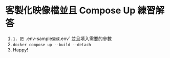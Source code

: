 # 客製化映像檔並且 Compose Up 練習解答

1. `1. 把 `.env-sample` 變成 `.env` 並且填入需要的參數
2. `docker compose up --build --detach`
3. Happy!